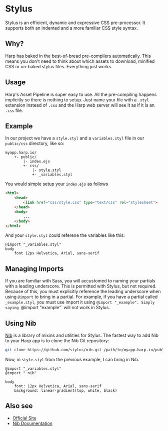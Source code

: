 # Stylus

Stylus is an efficient, dynamic and expressive CSS pre-processor. It supports both an indented and a more familiar CSS style syntax.

## Why?

Harp has baked in the best-of-bread pre-compilers automatically. This means you don't need to think about which assets to download, minified CSS or un-baked stylus files. Everything just works.

## Usage

Harp's Asset Pipeline is super easy to use. All the pre-compiling happens implicitly so there is nothing to setup. Just name your file with a `.styl` extension instead of `.css` and the Harp web server will see it as if it is an `.css` file.

## Example

In our project we have a `style.styl` and a `variables.styl` file in our `public/css` directory, like so:

```
myapp.harp.io/
    +- public/
        |- index.ejs
        +- css/
            |- style.styl     
            +- _variables.styl 
```

You would simple setup your `index.ejs` as follows

```html
<html>
	<head>
		<link href="css/style.css" type="text/css" rel="stylesheet">
	</head>
	<body>
		...
	</body>
</html>	
```

And your `style.styl` could referene the variables like this:

```stylus
@import "_variables.styl"
body
	font 12px Helvetica, Arial, sans-serif
```

## Managing Imports

If you are familiar with Sass, you will accustomed to naming your partials with a leading underscore. This is permitted with Stylus, but not required. Because of this, you must explicitly reference the leading underscore when using `@import` to bring in a partial. For example, if you have a partial called `_example.styl`, you must use import it using `@import "_example". Simply saying `@import "example"` will not work in Stylus.

## Using Nib

[Nib](https://stylus.github.io/nib/) is a library of mixins and utilities for Stylus. The fastest way to add Nib to your Harp app is to clone the Nib Git repository:

```sh
git clone https://github.com/stylus/nib.git /path/to/myapp.harp.io/public/css/_nib
```

Now, in `style.styl` from the previous example, I can bring in Nib.

```stylus
@import "_variables.styl"
@import "_nib"

body
    font: 12px Helvetica, Arial, sans-serif
    background: linear-gradient(top, white, black)
```

## Also see
- [Official Site](http://stylus-lang.com/)
- [Nib Documentation](https://stylus.github.io/nib/)
